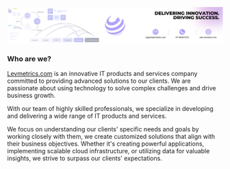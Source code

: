 <img width="1600" alt="Screenshot 2023-05-25 at 10 16 20 AM" src="./lev.png">

### Who are we?
<!-- https://gdscaec.org/ -->
[Levmetrics.com](https://www.levmetrics.com) is an innovative IT products and services company committed to providing advanced solutions to our clients. We are passionate about using technology to solve complex challenges and drive business growth. 

With our team of highly skilled professionals, we specialize in developing and delivering a wide range of IT products and services.

We focus on understanding our clients' specific needs and goals by working closely with them, we create customized solutions that align with their business objectives. 
Whether it's creating powerful applications, implementing scalable cloud infrastructure, or utilizing data for valuable insights, we strive to surpass our clients' expectations.

